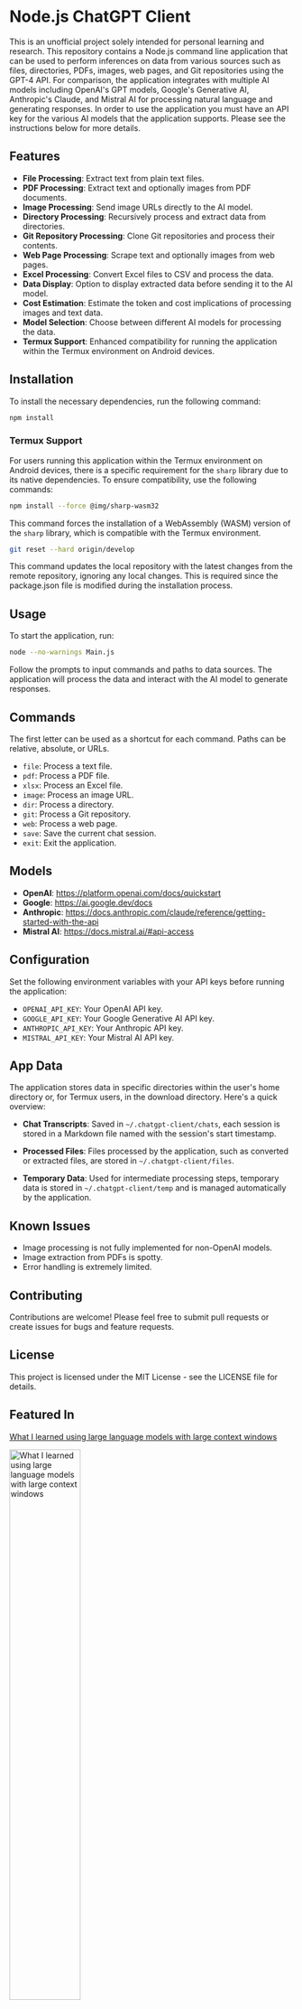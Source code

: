 # Node.js ChatGPT Client

This is an unofficial project solely intended for personal learning and research. This repository contains a Node.js command line application that can be used to perform inferences on data from various sources such as files, directories, PDFs, images, web pages, and Git repositories using the GPT-4 API. For comparison, the application integrates with multiple AI models including OpenAI's GPT models, Google's Generative AI, Anthropic's Claude, and Mistral AI for processing natural language and generating responses. In order to use the application you must have an API key for the various AI models that the application supports. Please see the instructions below for more details.

## Features

- **File Processing**: Extract text from plain text files.
- **PDF Processing**: Extract text and optionally images from PDF documents.
- **Image Processing**: Send image URLs directly to the AI model.
- **Directory Processing**: Recursively process and extract data from directories.
- **Git Repository Processing**: Clone Git repositories and process their contents.
- **Web Page Processing**: Scrape text and optionally images from web pages.
- **Excel Processing**: Convert Excel files to CSV and process the data.
- **Data Display**: Option to display extracted data before sending it to the AI model.
- **Cost Estimation**: Estimate the token and cost implications of processing images and text data.
- **Model Selection**: Choose between different AI models for processing the data.
- **Termux Support**: Enhanced compatibility for running the application within the Termux environment on Android devices.

## Installation

To install the necessary dependencies, run the following command:

```bash
npm install
```

### Termux Support

For users running this application within the Termux environment on Android devices, there is a specific requirement for the `sharp` library due to its native dependencies. To ensure compatibility, use the following commands:

```bash
npm install --force @img/sharp-wasm32
```

This command forces the installation of a WebAssembly (WASM) version of the `sharp` library, which is compatible with the Termux environment.

```bash
git reset --hard origin/develop
```

This command updates the local repository with the latest changes from the remote repository, ignoring any local changes. This is required since the package.json file is modified during the installation process.

## Usage

To start the application, run:

```bash
node --no-warnings Main.js
```

Follow the prompts to input commands and paths to data sources. The application will process the data and interact with the AI model to generate responses.

## Commands

The first letter can be used as a shortcut for each command. Paths can be relative, absolute, or URLs.

- `file`: Process a text file.
- `pdf`: Process a PDF file.
- `xlsx`: Process an Excel file.
- `image`: Process an image URL.
- `dir`: Process a directory.
- `git`: Process a Git repository.
- `web`: Process a web page.
- `save`: Save the current chat session.
- `exit`: Exit the application.

## Models

- **OpenAI**: https://platform.openai.com/docs/quickstart
- **Google**: https://ai.google.dev/docs
- **Anthropic**: https://docs.anthropic.com/claude/reference/getting-started-with-the-api
- **Mistral AI**: https://docs.mistral.ai/#api-access

## Configuration

Set the following environment variables with your API keys before running the application:

- `OPENAI_API_KEY`: Your OpenAI API key.
- `GOOGLE_API_KEY`: Your Google Generative AI API key.
- `ANTHROPIC_API_KEY`: Your Anthropic API key.
- `MISTRAL_API_KEY`: Your Mistral AI API key.

## App Data

The application stores data in specific directories within the user's home directory or, for Termux users, in the download directory. Here's a quick overview:

- **Chat Transcripts**: Saved in `~/.chatgpt-client/chats`, each session is stored in a Markdown file named with the session's start timestamp.

- **Processed Files**: Files processed by the application, such as converted or extracted files, are stored in `~/.chatgpt-client/files`.

- **Temporary Data**: Used for intermediate processing steps, temporary data is stored in `~/.chatgpt-client/temp` and is managed automatically by the application.

## Known Issues

- Image processing is not fully implemented for non-OpenAI models.
- Image extraction from PDFs is spotty.
- Error handling is extremely limited.

## Contributing

Contributions are welcome! Please feel free to submit pull requests or create issues for bugs and feature requests.

## License

This project is licensed under the MIT License - see the LICENSE file for details.

## Featured In

[What I learned using large language models with large context windows](https://chadlangston.medium.com/9d408da8f935)
<div> 
    <a href="https://chadlangston.medium.com/9d408da8f935">
      <img alt="What I learned using large language models with large context windows" width="50%" height="50%" src="https://images.squarespace-cdn.com/content/v1/65984fc5675bb439862b1882/34379b71-48d2-41dc-a3ec-6c64ecbc0f76/neeqolah-creative-works-u8Kyb3ZV_WI-unsplash+copy.jpg?format=2500w" title="What I learned using large language models with large context windows"/>
    </a>
</div>